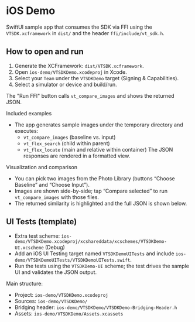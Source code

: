 # iOS Demo

SwiftUI sample app that consumes the SDK via FFI using the `VTSDK.xcframework` in `dist/` and the header `ffi/include/vt_sdk.h`.

## How to open and run

1) Generate the XCFramework: `dist/VTSDK.xcframework`.
2) Open `ios-demo/VTSDKDemo.xcodeproj` in Xcode.
3) Select your `Team` under the `VTSDKDemo` target (Signing & Capabilities).
4) Select a simulator or device and build/run.

The "Run FFI" button calls `vt_compare_images` and shows the returned JSON.

Included examples
- The app generates sample images under the temporary directory and executes:
  - `vt_compare_images` (baseline vs. input)
  - `vt_flex_search` (child within parent)
  - `vt_flex_locate` (main and relative within container)
  The JSON responses are rendered in a formatted view.

Visualization and comparison
- You can pick two images from the Photo Library (buttons “Choose Baseline” and “Choose Input”).
- Images are shown side-by-side; tap “Compare selected” to run `vt_compare_images` with those files.
- The returned similarity is highlighted and the full JSON is shown below.

## UI Tests (template)

- Extra test scheme: `ios-demo/VTSDKDemo.xcodeproj/xcshareddata/xcschemes/VTSDKDemo-UI.xcscheme` (Debug)
- Add an iOS UI Testing target named `VTSDKDemoUITests` and include `ios-demo/VTSDKDemoUITests/VTSDKDemoUITests.swift`.
- Run the tests using the `VTSDKDemo-UI` scheme; the test drives the sample UI and validates the JSON output.

Main structure:
- Project: `ios-demo/VTSDKDemo.xcodeproj`
- Sources: `ios-demo/VTSDKDemo/`
- Bridging header: `ios-demo/VTSDKDemo/VTSDKDemo-Bridging-Header.h`
- Assets: `ios-demo/VTSDKDemo/Assets.xcassets`
